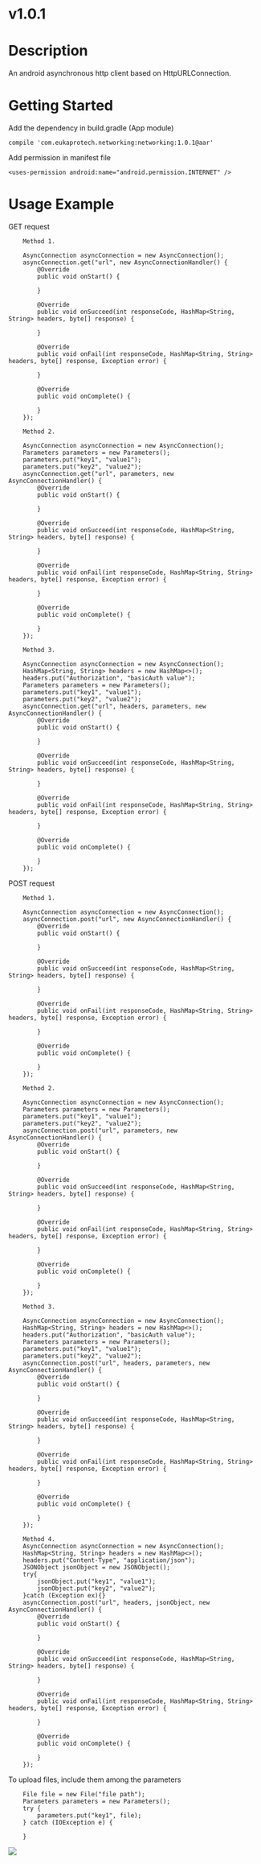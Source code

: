 # v1.0.1

# Description
An android asynchronous http client based on HttpURLConnection.

# Getting Started
Add the dependency in build.gradle (App module)

```compile 'com.eukaprotech.networking:networking:1.0.1@aar'```

Add permission in manifest file

```<uses-permission android:name="android.permission.INTERNET" />```

# Usage Example

GET request

        Method 1.
        
        AsyncConnection asyncConnection = new AsyncConnection();
        asyncConnection.get("url", new AsyncConnectionHandler() {
            @Override
            public void onStart() {

            }

            @Override
            public void onSucceed(int responseCode, HashMap<String, String> headers, byte[] response) {

            }

            @Override
            public void onFail(int responseCode, HashMap<String, String> headers, byte[] response, Exception error) {

            }

            @Override
            public void onComplete() {

            }
        });
        
        Method 2.
        
        AsyncConnection asyncConnection = new AsyncConnection();
        Parameters parameters = new Parameters();
        parameters.put("key1", "value1");
        parameters.put("key2", "value2");
        asyncConnection.get("url", parameters, new AsyncConnectionHandler() {
            @Override
            public void onStart() {

            }

            @Override
            public void onSucceed(int responseCode, HashMap<String, String> headers, byte[] response) {

            }

            @Override
            public void onFail(int responseCode, HashMap<String, String> headers, byte[] response, Exception error) {

            }

            @Override
            public void onComplete() {

            }
        });
         
        Method 3.
        
        AsyncConnection asyncConnection = new AsyncConnection();
        HashMap<String, String> headers = new HashMap<>();
        headers.put("Authorization", "basicAuth value");
        Parameters parameters = new Parameters();
        parameters.put("key1", "value1");
        parameters.put("key2", "value2");
        asyncConnection.get("url", headers, parameters, new AsyncConnectionHandler() {
            @Override
            public void onStart() {
                
            }

            @Override
            public void onSucceed(int responseCode, HashMap<String, String> headers, byte[] response) {

            }

            @Override
            public void onFail(int responseCode, HashMap<String, String> headers, byte[] response, Exception error) {

            }

            @Override
            public void onComplete() {

            }
        });
        
POST request

        Method 1.
        
        AsyncConnection asyncConnection = new AsyncConnection();
        asyncConnection.post("url", new AsyncConnectionHandler() {
            @Override
            public void onStart() {

            }

            @Override
            public void onSucceed(int responseCode, HashMap<String, String> headers, byte[] response) {

            }

            @Override
            public void onFail(int responseCode, HashMap<String, String> headers, byte[] response, Exception error) {

            }

            @Override
            public void onComplete() {

            }
        });
        
        Method 2.
        
        AsyncConnection asyncConnection = new AsyncConnection();
        Parameters parameters = new Parameters();
        parameters.put("key1", "value1");
        parameters.put("key2", "value2");
        asyncConnection.post("url", parameters, new AsyncConnectionHandler() {
            @Override
            public void onStart() {

            }

            @Override
            public void onSucceed(int responseCode, HashMap<String, String> headers, byte[] response) {

            }

            @Override
            public void onFail(int responseCode, HashMap<String, String> headers, byte[] response, Exception error) {

            }

            @Override
            public void onComplete() {

            }
        });
        
        Method 3.
        
        AsyncConnection asyncConnection = new AsyncConnection();
        HashMap<String, String> headers = new HashMap<>();
        headers.put("Authorization", "basicAuth value");
        Parameters parameters = new Parameters();
        parameters.put("key1", "value1");
        parameters.put("key2", "value2");
        asyncConnection.post("url", headers, parameters, new AsyncConnectionHandler() {
            @Override
            public void onStart() {

            }

            @Override
            public void onSucceed(int responseCode, HashMap<String, String> headers, byte[] response) {

            }

            @Override
            public void onFail(int responseCode, HashMap<String, String> headers, byte[] response, Exception error) {

            }

            @Override
            public void onComplete() {

            }
        });

        Method 4.
        AsyncConnection asyncConnection = new AsyncConnection();
        HashMap<String, String> headers = new HashMap<>();
        headers.put("Content-Type", "application/json");
        JSONObject jsonObject = new JSONObject();
        try{
            jsonObject.put("key1", "value1");
            jsonObject.put("key2", "value2");
        }catch (Exception ex){}
        asyncConnection.post("url", headers, jsonObject, new AsyncConnectionHandler() {
            @Override
            public void onStart() {

            }

            @Override
            public void onSucceed(int responseCode, HashMap<String, String> headers, byte[] response) {

            }

            @Override
            public void onFail(int responseCode, HashMap<String, String> headers, byte[] response, Exception error) {

            }

            @Override
            public void onComplete() {

            }
        });
        
To upload files, include them among the parameters
       
        File file = new File("file path");
        Parameters parameters = new Parameters();
        try {
            parameters.put("key1", file);
        } catch (IOException e) {
            
        }
        
<a href='https://bintray.com/eukaprotech/maven/networking?source=watch' alt='Get automatic notifications about new "networking" versions'><img src='https://www.bintray.com/docs/images/bintray_badge_color.png'></a>
